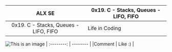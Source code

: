 |   ALX SE   |  0x19. C - Stacks, Queues - LIFO, FIFO  |
| :--------: | -------- |
| 0x19. C - Stacks, Queues - LIFO, FIFO     | Life in Coding      |
  ![This is an image](https://myoctocat.com/assets/images/base-octocat.svg)
| :--------: | -------- |
|Comment      | Like :)     |
